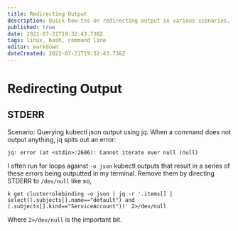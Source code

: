 ```yaml
---
title: Redirecting Output
description: Quick how-tos on redirecting output in various scenarios.
published: true
date: 2022-07-21T19:32:43.738Z
tags: linux, bash, command line
editor: markdown
dateCreated: 2022-07-21T19:32:43.738Z
---
```


# Redirecting Output	

## STDERR

Scenario: Querying kubectl json output using jq. When a command does not output anything, jq spits out an error: 

```
jq: error (at <stdin>:2606): Cannot iterate over null (null)
```

I often run for loops against `-o json` kubectl outputs that result in a series of these errors being outputted in my terminal. Remove them by directing STDERR to `/dev/null` like so,

```
k get clusterrolebinding -o json | jq -r '.items[] | select((.subjects[].name=="default") and (.subjects[].kind=="ServiceAccount"))' 2>/dev/null
```

Where `2>/dev/null` is the important bit. 